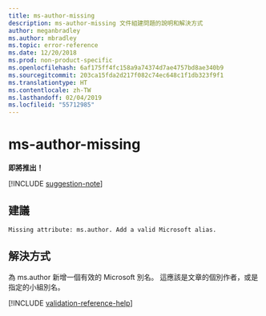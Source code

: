 ```yaml
---
title: ms-author-missing
description: ms-author-missing 文件組建問題的說明和解決方式
author: meganbradley
ms.author: mbradley
ms.topic: error-reference
ms.date: 12/20/2018
ms.prod: non-product-specific
ms.openlocfilehash: 6af175ff4fc158a9a74374d7ae4757bd8ae340b9
ms.sourcegitcommit: 203ca15fda2d217f082c74ec648c1f1db323f9f1
ms.translationtype: HT
ms.contentlocale: zh-TW
ms.lasthandoff: 02/04/2019
ms.locfileid: "55712985"
---
```

# <a name="ms-author-missing"></a>ms-author-missing

**即將推出！**

[!INCLUDE [suggestion-note](includes/suggestion-note.md)]

## <a name="suggestion"></a>建議

`Missing attribute: ms.author. Add a valid Microsoft alias.`

## <a name="resolution"></a>解決方式

為 ms.author 新增一個有效的 Microsoft 別名。 這應該是文章的個別作者，或是指定的小組別名。

<!--make sure to add this file to your includes folder and verify the path-->
[!INCLUDE [validation-reference-help](includes/validation-reference-help.md)]